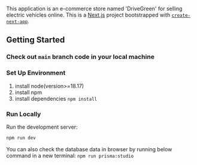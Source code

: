 This application is an e-commerce store named 'DriveGreen' for selling electric vehicles online.
This is a [Next.js](https://nextjs.org/) project bootstrapped with [`create-next-app`](https://github.com/vercel/next.js/tree/canary/packages/create-next-app).

## Getting Started

### Check out `main` branch code in your local machine

### Set Up Environment

1. install node(version>=18.17)
2. install npm
3. install dependencies
    `npm install`

### Run Locally

Run the development server:

```bash
npm run dev
```

You can also check the database data in browser by running below command in a new terminal:
`npm run prisma:studio`
